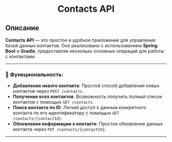 <h1 align="center">Contacts API</h1>

## Описание
**Contacts API** — это простое и удобное приложение для управления базой данных контактов. Оно реализовано с использованием **Spring Boot** и **Gradle**, предоставляя несколько основных операций для работы с контактами.

---

### 🔹 **Функциональность:**

- **Добавление нового контакта**: Простой способ добавления новых контактов через `POST /contacts`.
- **Получение всех контактов**: Возможность получить полный список контактов с помощью `GET /contacts`.
- **Поиск контакта по ID**: Легкий доступ к данным конкретного контакта по его идентификатору с помощью `GET /contacts/{contactId}`.
- **Обновление информации о контакте**: Простое обновление данных контакта через `PUT /contacts/{contactId}`.

---
